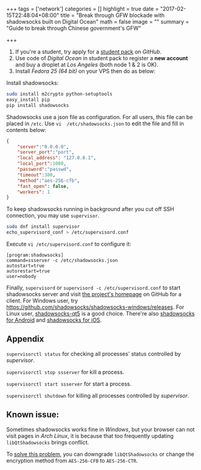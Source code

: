 +++
tags = ['network']
categories = []
highlight = true
date = "2017-02-15T22:48:04+08:00"
title = "Break through GFW blockade with shadowsocks built on Digital Ocean"
math = false
image = ""
summary = "Guide to break through Chinese government's GFW"

+++

1. If you're a student, try apply for a [student pack](https://education.github.com/pack/) on *GitHub*.
2. Use code of *Digital Ocean* in student pack to register a **new account** and buy a droplet at *Los Angeles* (both node 1 & 2 is OK).
3. Install *Fedora 25 (64 bit)* on your VPS then do as below:

Install shadowsocks:

```bash
sudo install m2crypto python-setuptools
easy_install pip
pip install shadowsocks
```

Shadowsocks use a json file as configuration. For all users, this file can be placed in `/etc`.
Use `vi  /etc/shadowsocks.json` to edit the file and fill in contents below:

```json
{
    "server":"0.0.0.0",
    "server_port":"port",
    "local_address": "127.0.0.1",
    "local_port":1080,
    "password":"passwd",
    "timeout":300,
    "method":"aes-256-cfb",
    "fast_open": false,
    "workers": 1
}
```

To keep shadowsocks running in background after you cut off SSH connection, you may use `supervisor`.

```bash
sudo dnf install supervisor
echo_supervisord_conf > /etc/supervisord.conf
```

Execute `vi /etc/supervisord.conf` to configure it:

```pre
[program:shadowsocks]
command=ssserver -c /etc/shadowsocks.json
autostart=true
autorestart=true
user=nobody
```

Finally, `supervisord` or `supervisord -c /etc/supervisord.conf` to start shadowsocks server and visit [the project's homepage](https://github.com/shadowsocks) on GitHub for a client.
For Windows user, try https://github.com/shadowsocks/shadowsocks-windows/releases.
For Linux user, [shadowsocks-qt5](https://github.com/shadowsocks/shadowsocks-qt5/releases) is a good choice.
There're also [shadowsocks for Android](https://github.com/shadowsocks/shadowsocks-android/releases) and [shadowsocks for iOS](https://github.com/shadowsocks/shadowsocks-iOS/releases).

## Appendix

`supervisorctl status` for checking all processes' status controlled by *supervisor*.

`supervisorctl stop ssserver` for kill a process.

`supervisorctl start ssserver` for start a process.

`supervisorctl shutdown` for killing all processes controlled by *supervisor*.

## Known issue:

Sometimes shadowsocks works fine in *Windows*,
but your browser can not visit pages in *Arch Linux*, 
it is because that too frequently updating `libQtShadowsocks` brings conflict.

To [solve this problem](https://github.com/shadowsocks/shadowsocks-qt5/issues/550),
you can downgrade `libQtShadowsocks` or change the encryption method from `AES-256-CFB` to `AES-256-CTR`.